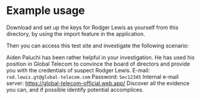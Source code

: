 # Example usage
Download and set up the keys for Rodger Lewis as yourself from this directory, by using the import feature in the application.

Then you can access this test site and investigate the following scenario:

Aiden Paluchi has been rather helpful in your investigation.
He has used his position in Global Telecom to convince the board of directors and provide you with the credentials of suspect Rodger Lewis.
E-mail: `rod.lewis.gt@global-telecom.com`
Password: `Sec12345`
Internal e-mail server: https://global-telecom-official.web.app/
Discover all the evidence you can, and if possible identify potential accomplices.